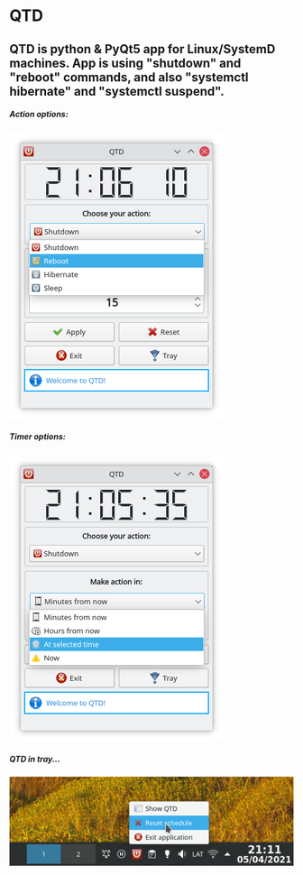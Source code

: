 # QTD

## QTD is python & PyQt5 app for Linux/SystemD machines. App is using "shutdown" and "reboot" commands, and also "systemctl hibernate" and "systemctl suspend". 

##### Action options:
![QTD](https://raw.githubusercontent.com/Pyntux/QTD/main/QTD-pic1.png)

##### Timer options:
![QTD](https://raw.githubusercontent.com/Pyntux/QTD/main/QTD-pic2.png)

##### QTD in tray...
![QTD](https://raw.githubusercontent.com/Pyntux/QTD/main/QTD-pic4.png)
